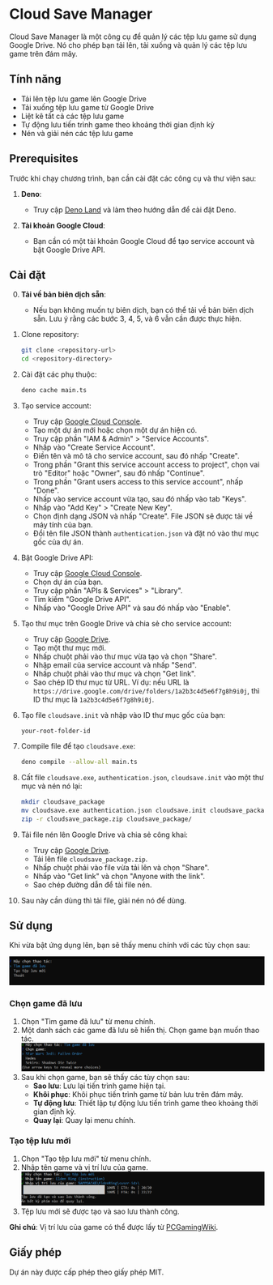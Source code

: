 # Cloud Save Manager

Cloud Save Manager là một công cụ để quản lý các tệp lưu game sử dụng Google Drive. Nó cho phép bạn tải lên, tải xuống và quản lý các tệp lưu game trên đám mây.

## Tính năng

- Tải lên tệp lưu game lên Google Drive
- Tải xuống tệp lưu game từ Google Drive
- Liệt kê tất cả các tệp lưu game
- Tự động lưu tiến trình game theo khoảng thời gian định kỳ
- Nén và giải nén các tệp lưu game

## Prerequisites

Trước khi chạy chương trình, bạn cần cài đặt các công cụ và thư viện sau:

1. **Deno**:
    - Truy cập [Deno Land](https://deno.land/) và làm theo hướng dẫn để cài đặt Deno.

2. **Tài khoản Google Cloud**:
    - Bạn cần có một tài khoản Google Cloud để tạo service account và bật Google Drive API.

## Cài đặt

0. **Tải về bản biên dịch sẵn**:
    - Nếu bạn không muốn tự biên dịch, bạn có thể tải về bản biên dịch sẵn. Lưu ý rằng các bước 3, 4, 5, và 6 vẫn cần được thực hiện.

1. Clone repository:
    ```sh
    git clone <repository-url>
    cd <repository-directory>
    ```

2. Cài đặt các phụ thuộc:
    ```sh
    deno cache main.ts
    ```

3. Tạo service account:
    - Truy cập [Google Cloud Console](https://console.cloud.google.com/).
    - Tạo một dự án mới hoặc chọn một dự án hiện có.
    - Truy cập phần "IAM & Admin" > "Service Accounts".
    - Nhấp vào "Create Service Account".
    - Điền tên và mô tả cho service account, sau đó nhấp "Create".
    - Trong phần "Grant this service account access to project", chọn vai trò "Editor" hoặc "Owner", sau đó nhấp "Continue".
    - Trong phần "Grant users access to this service account", nhấp "Done".
    - Nhấp vào service account vừa tạo, sau đó nhấp vào tab "Keys".
    - Nhấp vào "Add Key" > "Create New Key".
    - Chọn định dạng JSON và nhấp "Create". File JSON sẽ được tải về máy tính của bạn.
    - Đổi tên file JSON thành `authentication.json` và đặt nó vào thư mục gốc của dự án.

4. Bật Google Drive API:
    - Truy cập [Google Cloud Console](https://console.cloud.google.com/).
    - Chọn dự án của bạn.
    - Truy cập phần "APIs & Services" > "Library".
    - Tìm kiếm "Google Drive API".
    - Nhấp vào "Google Drive API" và sau đó nhấp vào "Enable".

5. Tạo thư mục trên Google Drive và chia sẻ cho service account:
    - Truy cập [Google Drive](https://drive.google.com/).
    - Tạo một thư mục mới.
    - Nhấp chuột phải vào thư mục vừa tạo và chọn "Share".
    - Nhập email của service account và nhấp "Send".
    - Nhấp chuột phải vào thư mục và chọn "Get link".
    - Sao chép ID thư mục từ URL. Ví dụ: nếu URL là `https://drive.google.com/drive/folders/1a2b3c4d5e6f7g8h9i0j`, thì ID thư mục là `1a2b3c4d5e6f7g8h9i0j`.

6. Tạo file `cloudsave.init` và nhập vào ID thư mục gốc của bạn:
    ```
    your-root-folder-id
    ```

7. Compile file để tạo `cloudsave.exe`:
    ```sh
    deno compile --allow-all main.ts
    ```

8. Cất file `cloudsave.exe`, `authentication.json`, `cloudsave.init` vào một thư mục và nén nó lại:
    ```sh
    mkdir cloudsave_package
    mv cloudsave.exe authentication.json cloudsave.init cloudsave_package/
    zip -r cloudsave_package.zip cloudsave_package/
    ```

9. Tải file nén lên Google Drive và chia sẻ công khai:
    - Truy cập [Google Drive](https://drive.google.com/).
    - Tải lên file `cloudsave_package.zip`.
    - Nhấp chuột phải vào file vừa tải lên và chọn "Share".
    - Nhấp vào "Get link" và chọn "Anyone with the link".
    - Sao chép đường dẫn để tải file nén.

10. Sau này cần dùng thì tải file, giải nén nó để dùng.

## Sử dụng

Khi vừa bật ứng dụng lên, bạn sẽ thấy menu chính với các tùy chọn sau:

![mainmenu](images/menu.png)

### Chọn game đã lưu

1. Chọn "Tìm game đã lưu" từ menu chính.
2. Một danh sách các game đã lưu sẽ hiển thị. Chọn game bạn muốn thao tác.
![2ndmenu](images/choosegame.png)
3. Sau khi chọn game, bạn sẽ thấy các tùy chọn sau:
    - **Sao lưu**: Lưu lại tiến trình game hiện tại.
    - **Khôi phục**: Khôi phục tiến trình game từ bản lưu trên đám mây.
    - **Tự động lưu**: Thiết lập tự động lưu tiến trình game theo khoảng thời gian định kỳ.
    - **Quay lại**: Quay lại menu chính.

### Tạo tệp lưu mới

1. Chọn "Tạo tệp lưu mới" từ menu chính.
2. Nhập tên game và vị trí lưu của game.
![3rdmenu](images/makesave.png)
3. Tệp lưu mới sẽ được tạo và sao lưu thành công.

**Ghi chú**: Vị trí lưu của game có thể được lấy từ [PCGamingWiki](https://www.pcgamingwiki.com/).

## Giấy phép

Dự án này được cấp phép theo giấy phép MIT.